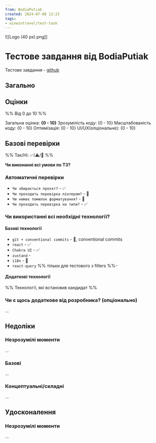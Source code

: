 ```yaml
---
from: BodiaPutiak
created: 2024-07-08 13:23
tags:
- winwintravel/test-task
---
```


![[Logo (40 px).png]]
# Тестове завдання від BodiaPutiak

Тестове завдання - [github]()
## Загально


## Оцінки

%% Від 0 до 10 %%

Загальна оцінка: **{0 - 10}**
Зрозумілість коду: {0 - 10}
Масштабованість коду: {0 - 10}
Оптимізація: {0 - 10}
UI/UX(опціональне): {0 - 10}

## Базові перевірки

%% Так/Ні: ✅/⚠️/🚫 %%

**Чи виконанні всі умови по ТЗ?** 

### Автоматичні перевірки

- `Чи збирається проєкт?` - ✅
- `Чи проходить перевірка лінтером?` - 🚫
- `Чи немає помилок форматування?` - 🚫
- `Чи проходить перевірка на типи?` - ✅

### Чи використанні всі необхідні технології?

#### Базові технології

- `git + conventional commits` - 🚫, conventional commits
- `react` - ✅
- `Chakra UI` - ✅
- `zustand` - 
- `i18n` - 🚫 
- `react-query` %% тільки для тестового з filters %%- 

#### Додаткові технології

%% Технології, які встановив кандидат %%

### Чи є щось додаткове від розробника? (опціонально)

...

## Недоліки

### Незрозумілі моменти

...

### Базові

...

### Концептуальні/cкладні

...

## Удосконалення

### Незрозумілі моменти

...
